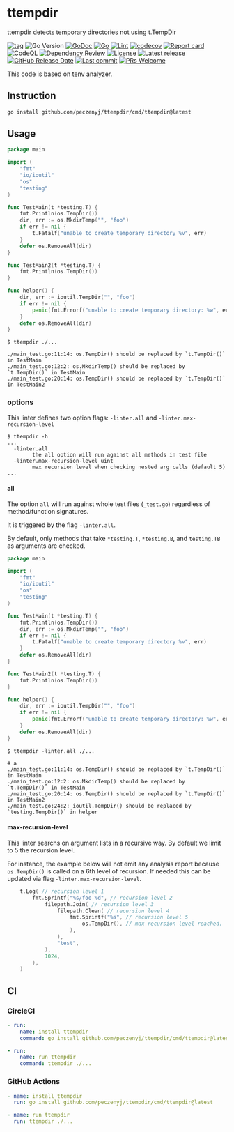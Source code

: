 # ttempdir

ttempdir detects temporary directories not using t.TempDir

[![tag](https://img.shields.io/github/tag/peczenyj/ttempdir.svg)](https://github.com/peczenyj/ttempdir/releases)
![Go Version](https://img.shields.io/badge/Go-%3E%3D%201.21-%23007d9c)
[![GoDoc](https://pkg.go.dev/badge/github.com/peczenyj/ttempdir)](http://pkg.go.dev/github.com/peczenyj/ttempdir)
[![Go](https://github.com/peczenyj/ttempdir/actions/workflows/go.yml/badge.svg)](https://github.com/peczenyj/ttempdir/actions/workflows/go.yml)
[![Lint](https://github.com/peczenyj/ttempdir/actions/workflows/lint.yml/badge.svg)](https://github.com/peczenyj/ttempdir/actions/workflows/lint.yml)
[![codecov](https://codecov.io/gh/peczenyj/ttempdir/graph/badge.svg?token=9y6f3vGgpr)](https://codecov.io/gh/peczenyj/ttempdir)
[![Report card](https://goreportcard.com/badge/github.com/peczenyj/ttempdir)](https://goreportcard.com/report/github.com/peczenyj/ttempdir)
[![CodeQL](https://github.com/peczenyj/ttempdir/actions/workflows/github-code-scanning/codeql/badge.svg)](https://github.com/peczenyj/ttempdir/actions/workflows/github-code-scanning/codeql)
[![Dependency Review](https://github.com/peczenyj/ttempdir/actions/workflows/dependency-review.yml/badge.svg)](https://github.com/peczenyj/ttempdir/actions/workflows/dependency-review.yml)
[![License](https://img.shields.io/github/license/peczenyj/ttempdir)](./LICENSE)
[![Latest release](https://img.shields.io/github/release/peczenyj/ttempdir.svg)](https://github.com/peczenyj/ttempdir/releases/latest)
[![GitHub Release Date](https://img.shields.io/github/release-date/peczenyj/ttempdir.svg)](https://github.com/peczenyj/ttempdir/releases/latest)
[![Last commit](https://img.shields.io/github/last-commit/peczenyj/ttempdir.svg)](https://github.com/peczenyj/ttempdir/commit/HEAD)
[![PRs Welcome](https://img.shields.io/badge/PRs-welcome-brightgreen.svg)](https://github.com/peczenyj/ttempdir/blob/main/CONTRIBUTING.md#pull-request-process)

This code is based on [tenv](https://github.com/sivchari/tenv) analyzer.

## Instruction

```sh
go install github.com/peczenyj/ttempdir/cmd/ttempdir@latest
```

## Usage

```go
package main

import (
    "fmt"
    "io/ioutil"
    "os"
    "testing"
)

func TestMain(t *testing.T) {
    fmt.Println(os.TempDir())
    dir, err := os.MkdirTemp("", "foo")
    if err != nil {
        t.Fatalf("unable to create temporary directory %v", err)
    }
    defer os.RemoveAll(dir)
}

func TestMain2(t *testing.T) {
    fmt.Println(os.TempDir())
}

func helper() {
    dir, err := ioutil.TempDir("", "foo")
    if err != nil {
        panic(fmt.Errorf("unable to create temporary directory: %w", err))
    }
    defer os.RemoveAll(dir)
}
```

```console
$ ttempdir ./...

./main_test.go:11:14: os.TempDir() should be replaced by `t.TempDir()` in TestMain
./main_test.go:12:2: os.MkdirTemp() should be replaced by `t.TempDir()` in TestMain
./main_test.go:20:14: os.TempDir() should be replaced by `t.TempDir()` in TestMain2
```

### options

This linter defines two option flags: `-linter.all` and `-linter.max-recursion-level`

```console
$ ttempdir -h
...
  -linter.all
        the all option will run against all methods in test file
  -linter.max-recursion-level uint
        max recursion level when checking nested arg calls (default 5)
...
```

#### all

The option `all` will run against whole test files (`_test.go`) regardless of method/function signatures.  

It is triggered by the flag `-linter.all`.

By default, only methods that take `*testing.T`, `*testing.B`, and `testing.TB` as arguments are checked.

```go
package main

import (
    "fmt"
    "io/ioutil"
    "os"
    "testing"
)

func TestMain(t *testing.T) {
    fmt.Println(os.TempDir())
    dir, err := os.MkdirTemp("", "foo")
    if err != nil {
        t.Fatalf("unable to create temporary directory %v", err)
    }
    defer os.RemoveAll(dir)
}

func TestMain2(t *testing.T) {
    fmt.Println(os.TempDir())
}

func helper() {
    dir, err := ioutil.TempDir("", "foo")
    if err != nil {
        panic(fmt.Errorf("unable to create temporary directory: %w", err))
    }
    defer os.RemoveAll(dir)
}
```

```console
$ ttempdir -linter.all ./...

# a
./main_test.go:11:14: os.TempDir() should be replaced by `t.TempDir()` in TestMain
./main_test.go:12:2: os.MkdirTemp() should be replaced by `t.TempDir()` in TestMain
./main_test.go:20:14: os.TempDir() should be replaced by `t.TempDir()` in TestMain2
./main_test.go:24:2: ioutil.TempDir() should be replaced by `testing.TempDir()` in helper
```

#### max-recursion-level

This linter searchs on argument lists in a recursive way. By default we limit to 5 the recursion level.

For instance, the example below will not emit any analysis report because `os.TempDir()` is called on a 6th level of recursion. If needed this can be updated via flag `-linter.max-recursion-level`.

```go
    t.Log( // recursion level 1
        fmt.Sprintf("%s/foo-%d", // recursion level 2
            filepath.Join( // recursion level 3
                filepath.Clean( // recursion level 4
                    fmt.Sprintf("%s", // recursion level 5
                        os.TempDir(), // max recursion level reached.
                    ),
                ),
                "test",
            ),
            1024,
        ),
    )
```

## CI

### CircleCI

```yaml
- run:
    name: install ttempdir
    command: go install github.com/peczenyj/ttempdir/cmd/ttempdir@latest

- run:
    name: run ttempdir
    command: ttempdir ./...
```

### GitHub Actions

```yaml
- name: install ttempdir
  run: go install github.com/peczenyj/ttempdir/cmd/ttempdir@latest

- name: run ttempdir
  run: ttempdir ./...
```

